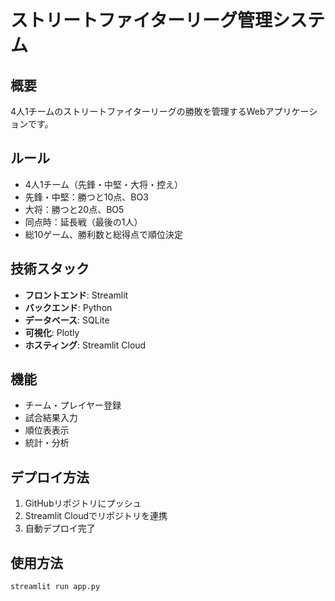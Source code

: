 # ストリートファイターリーグ管理システム

## 概要
4人1チームのストリートファイターリーグの勝敗を管理するWebアプリケーションです。

## ルール
- 4人1チーム（先鋒・中堅・大将・控え）
- 先鋒・中堅：勝つと10点、BO3
- 大将：勝つと20点、BO5
- 同点時：延長戦（最後の1人）
- 総10ゲーム、勝利数と総得点で順位決定

## 技術スタック
- **フロントエンド**: Streamlit
- **バックエンド**: Python
- **データベース**: SQLite
- **可視化**: Plotly
- **ホスティング**: Streamlit Cloud

## 機能
- チーム・プレイヤー登録
- 試合結果入力
- 順位表表示
- 統計・分析

## デプロイ方法
1. GitHubリポジトリにプッシュ
2. Streamlit Cloudでリポジトリを連携
3. 自動デプロイ完了

## 使用方法
```bash
streamlit run app.py
```
